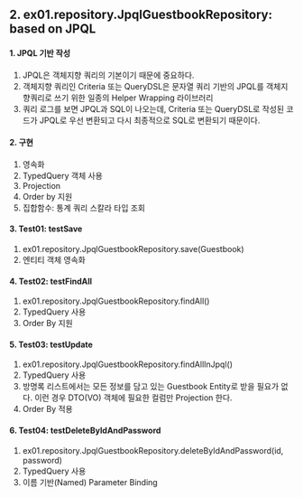 ## 2. ex01.repository.JpqlGuestbookRepository: based on JPQL

#### 1. JPQL 기반 작성

1. JPQL은 객체지향 쿼리의 기본이기 때문에 중요하다.
2. 객체지향 쿼리인 Criteria 또는 QueryDSL은 문자열 쿼리 기반의 JPQL를 객체지향쿼리로 쓰기 위한 일종의 Helper Wrapping 라이브러리
3. 쿼리 로그를 보면 JPQL과 SQL이 나오는데, Criteria 또는 QueryDSL로 작성된 코드가 JPQL로 우선 변환되고 다시 최종적으로 SQL로 변환되기 때문이다.

#### 2. 구현

1. 영속화
2. TypedQuery 객체 사용
3. Projection
4. Order by 지원
5. 집합함수: 통계 쿼리 스칼라 타입 조회

#### 3. Test01: testSave

1. ex01.repository.JpqlGuestbookRepository.save(Guestbook)
2. 엔티티 객체 영속화

#### 4. Test02: testFindAll

1. ex01.repository.JpqlGuestbookRepository.findAll()
2. TypedQuery 사용
3. Order By 지원

#### 5. Test03: testUpdate

1. ex01.repository.JpqlGuestbookRepository.findAllInJpql()
2. TypedQuery 사용
3. 방명록 리스트에서는 모든 정보를 담고 있는 Guestbook Entity로 받을 필요가 없다. 이런 경우 DTO(VO) 객체에 필요한 컬럼만 Projection 한다.
4. Order By 적용

#### 6. Test04: testDeleteByIdAndPassword

1. ex01.repository.JpqlGuestbookRepository.deleteByIdAndPassword(id, password)
2. TypedQuery 사용
3. 이름 기반(Named) Parameter Binding